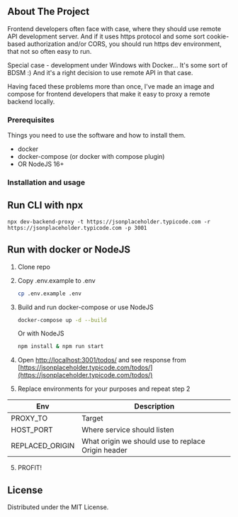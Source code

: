 <!-- ABOUT THE PROJECT -->
## About The Project

Frontend developers often face with case, where they should use remote API development server.
And if it uses https protocol and some sort cookie-based authorization and/or CORS, you should run https dev environment,
that not so often easy to run.

Special case - development under Windows with Docker... It's some sort of BDSM :)
And it's a right decision to use remote API in that case.

Having faced these problems more than once, I've made an image and compose for frontend developers that make it easy to proxy a remote backend locally.


### Prerequisites

Things you need to use the software and how to install them.
* docker
* docker-compose (or docker with compose plugin)
* OR NodeJS 16+

### Installation and usage

## Run CLI with npx

```shell
npx dev-backend-proxy -t https://jsonplaceholder.typicode.com -r https://jsonplaceholder.typicode.com -p 3001
```

## Run with docker or NodeJS

1. Clone repo


2. Copy .env.example to .env
    ```sh
    cp .env.example .env
   ```
3. Build and run docker-compose or use NodeJS
   ```sh
   docker-compose up -d --build
   ```
   Or with NodeJS   
   ```sh
   npm install & npm run start
   ```
4. Open [http://localhost:3001/todos/](http://localhost:3001/todos/) and see response from [https://jsonplaceholder.typicode.com/todos/](https://jsonplaceholder.typicode.com/todos/)


5. Replace environments for your purposes and repeat step 2

| **Env**         | **Description**                                    |
|-----------------|----------------------------------------------------|
| PROXY_TO        | Target                                             |
| HOST_PORT       | Where service should listen                        |
| REPLACED_ORIGIN | What origin we should use to replace Origin header |

5. PROFIT!


<!-- LICENSE -->
## License

Distributed under the MIT License.


